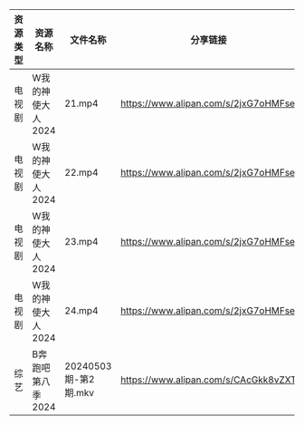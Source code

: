 | 资源类型 | 资源名称        | 文件名称              | 分享链接                                 | 更新时间                |
| ---- | ----------- | ----------------- | ------------------------------------ | ------------------- |
| 电视剧  | W我的神使大人2024 | 21.mp4            | https://www.alipan.com/s/2jxG7oHMFse | 2024-05-04 00:06:48 |
| 电视剧  | W我的神使大人2024 | 22.mp4            | https://www.alipan.com/s/2jxG7oHMFse | 2024-05-04 00:06:47 |
| 电视剧  | W我的神使大人2024 | 23.mp4            | https://www.alipan.com/s/2jxG7oHMFse | 2024-05-04 00:06:47 |
| 电视剧  | W我的神使大人2024 | 24.mp4            | https://www.alipan.com/s/2jxG7oHMFse | 2024-05-04 00:06:47 |
| 综艺   | B奔跑吧第八季2024 | 20240503期-第2期.mkv | https://www.alipan.com/s/CAcGkk8vZXT | 2024-05-04 00:07:06 |
